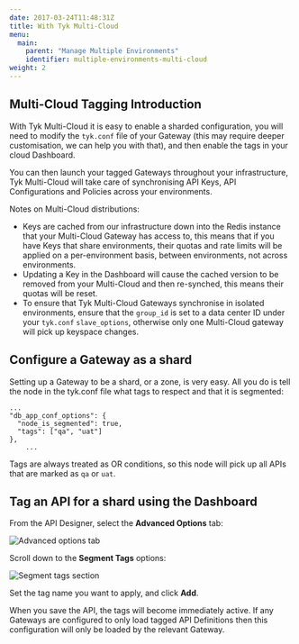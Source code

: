 ```yaml
---
date: 2017-03-24T11:48:31Z
title: With Tyk Multi-Cloud
menu:
  main:
    parent: "Manage Multiple Environments"
    identifier: multiple-environments-multi-cloud
weight: 2 
---
```


## Multi-Cloud Tagging Introduction

With Tyk Multi-Cloud it is easy to enable a sharded configuration, you will need to modify the `tyk.conf` file of your Gateway (this may require deeper customisation, we can help you with that), and then enable the tags in your cloud Dashboard.

You can then launch your tagged Gateways throughout your infrastructure, Tyk Multi-Cloud will take care of synchronising API Keys, API Configurations and Policies across your environments.

Notes on Multi-Cloud distributions:

* Keys are cached from our infrastructure down into the Redis instance that your Multi-Cloud Gateway has access to, this means that if you have Keys that share environments, their quotas and rate limits will be applied on a per-environment basis, between environments, not across environments.
* Updating a Key in the Dashboard will cause the cached version to be removed from your Multi-Cloud and then re-synched, this means their quotas will be reset.
* To ensure that Tyk Multi-Cloud Gateways synchronise in isolated environments, ensure that the `group_id` is set to a data center ID under your `tyk.conf` `slave_options`, otherwise only one Multi-Cloud gateway will pick up keyspace changes.

## Configure a Gateway as a shard

Setting up a Gateway to be a shard, or a zone, is very easy. All you do is tell the node in the tyk.conf file what tags to respect and that it is segmented:

```{.copyWrapper}
...
"db_app_conf_options": {
  "node_is_segmented": true,
  "tags": ["qa", "uat"]
},
	...
```

Tags are always treated as OR conditions, so this node will pick up all APIs that are marked as `qa` or `uat`.

## Tag an API for a shard using the Dashboard

From the API Designer, select the **Advanced Options** tab:

![Advanced options tab](/img/2.10/advanced_options_designer.png)

Scroll down to the **Segment Tags** options:

![Segment tags section](/img/2.10/segment_tags.png)

Set the tag name you want to apply, and click **Add**.

When you save the API, the tags will become immediately active. If any Gateways are configured to only load tagged API Definitions then this configuration will only be loaded by the relevant Gateway.